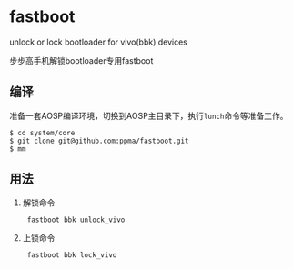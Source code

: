 # fastboot

unlock or lock bootloader for vivo(bbk) devices

步步高手机解锁bootloader专用fastboot

## 编译

准备一套AOSP编译环境，切换到AOSP主目录下，执行`lunch`命令等准备工作。

```
$ cd system/core
$ git clone git@github.com:ppma/fastboot.git
$ mm
```

## 用法

1. 解锁命令

        fastboot bbk unlock_vivo

2. 上锁命令

        fastboot bbk lock_vivo
